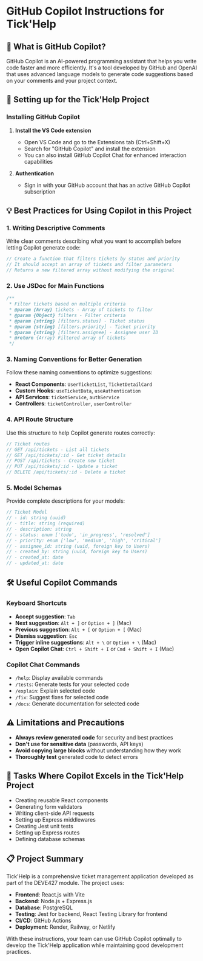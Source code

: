 # GitHub Copilot Instructions for Tick'Help

## 🤖 What is GitHub Copilot?

GitHub Copilot is an AI-powered programming assistant that helps you write code faster and more efficiently. It's a tool developed by GitHub and OpenAI that uses advanced language models to generate code suggestions based on your comments and your project context.

## 🚀 Setting up for the Tick'Help Project

### Installing GitHub Copilot

1. **Install the VS Code extension**
   - Open VS Code and go to the Extensions tab (Ctrl+Shift+X)
   - Search for "GitHub Copilot" and install the extension
   - You can also install GitHub Copilot Chat for enhanced interaction capabilities

2. **Authentication**
   - Sign in with your GitHub account that has an active GitHub Copilot subscription

## 💡 Best Practices for Using Copilot in this Project

### 1. Writing Descriptive Comments

Write clear comments describing what you want to accomplish before letting Copilot generate code:

```javascript
// Create a function that filters tickets by status and priority
// It should accept an array of tickets and filter parameters
// Returns a new filtered array without modifying the original
```

### 2. Use JSDoc for Main Functions

```javascript
/**
 * Filter tickets based on multiple criteria
 * @param {Array} tickets - Array of tickets to filter
 * @param {Object} filters - Filter criteria
 * @param {string} [filters.status] - Ticket status
 * @param {string} [filters.priority] - Ticket priority
 * @param {string} [filters.assignee] - Assignee user ID
 * @return {Array} Filtered array of tickets
 */
```

### 3. Naming Conventions for Better Generation

Follow these naming conventions to optimize suggestions:

- **React Components**: `UserTicketList`, `TicketDetailCard`
- **Custom Hooks**: `useTicketData`, `useAuthentication` 
- **API Services**: `ticketService`, `authService`
- **Controllers**: `ticketController`, `userController`

### 4. API Route Structure

Use this structure to help Copilot generate routes correctly:

```javascript
// Ticket routes
// GET /api/tickets - List all tickets
// GET /api/tickets/:id - Get ticket details
// POST /api/tickets - Create new ticket
// PUT /api/tickets/:id - Update a ticket
// DELETE /api/tickets/:id - Delete a ticket
```

### 5. Model Schemas

Provide complete descriptions for your models:

```javascript
// Ticket Model
// - id: string (uuid)
// - title: string (required)
// - description: string
// - status: enum ['todo', 'in_progress', 'resolved']
// - priority: enum ['low', 'medium', 'high', 'critical']
// - assignee_id: string (uuid, foreign key to Users)
// - created_by: string (uuid, foreign key to Users)
// - created_at: date
// - updated_at: date
```

## 🛠️ Useful Copilot Commands

### Keyboard Shortcuts

- **Accept suggestion**: `Tab`
- **Next suggestion**: `Alt + ]` or `Option + ]` (Mac)
- **Previous suggestion**: `Alt + [` or `Option + [` (Mac)
- **Dismiss suggestion**: `Esc`
- **Trigger inline suggestions**: `Alt + \` or `Option + \` (Mac)
- **Open Copilot Chat**: `Ctrl + Shift + I` or `Cmd + Shift + I` (Mac)

### Copilot Chat Commands

- `/help`: Display available commands
- `/tests`: Generate tests for your selected code
- `/explain`: Explain selected code
- `/fix`: Suggest fixes for selected code
- `/docs`: Generate documentation for selected code

## ⚠️ Limitations and Precautions

- **Always review generated code** for security and best practices
- **Don't use for sensitive data** (passwords, API keys)
- **Avoid copying large blocks** without understanding how they work
- **Thoroughly test** generated code to detect errors

## 🌟 Tasks Where Copilot Excels in the Tick'Help Project

- Creating reusable React components
- Generating form validators
- Writing client-side API requests
- Setting up Express middlewares
- Creating Jest unit tests
- Setting up Express routes
- Defining database schemas

## 📋 Project Summary

Tick'Help is a comprehensive ticket management application developed as part of the DEVE427 module. The project uses:

- **Frontend**: React.js with Vite
- **Backend**: Node.js + Express.js
- **Database**: PostgreSQL
- **Testing**: Jest for backend, React Testing Library for frontend
- **CI/CD**: GitHub Actions
- **Deployment**: Render, Railway, or Netlify

With these instructions, your team can use GitHub Copilot optimally to develop the Tick'Help application while maintaining good development practices.
